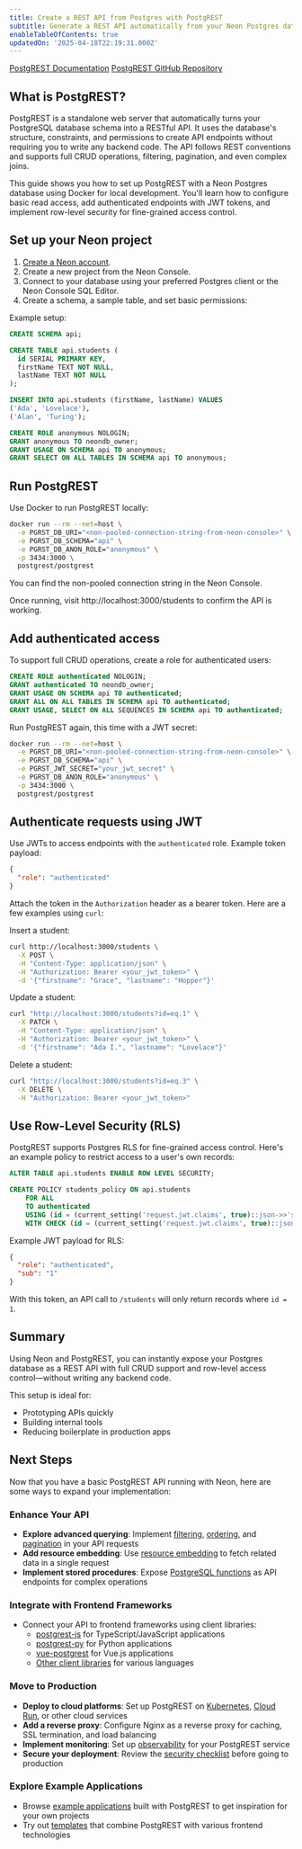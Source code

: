 ```yaml
---
title: Create a REST API from Postgres with PostgREST
subtitle: Generate a REST API automatically from your Neon Postgres database schema
enableTableOfContents: true
updatedOn: '2025-04-18T22:19:31.000Z'
---
```


<InfoBlock>
<DocsList title="Related docs" theme="docs">
<a href="https://docs.postgrest.org/en/v12/">PostgREST Documentation</a>
<a href="https://github.com/PostgREST/postgrest">PostgREST GitHub Repository</a>
</DocsList>
</InfoBlock>

## What is PostgREST?

PostgREST is a standalone web server that automatically turns your PostgreSQL database schema into a RESTful API. It uses the database's structure, constraints, and permissions to create API endpoints without requiring you to write any backend code. The API follows REST conventions and supports full CRUD operations, filtering, pagination, and even complex joins.

This guide shows you how to set up PostgREST with a Neon Postgres database using Docker for local development. You'll learn how to configure basic read access, add authenticated endpoints with JWT tokens, and implement row-level security for fine-grained access control.

<Steps>

## Set up your Neon project

1. [Create a Neon account](https://neon.tech).
2. Create a new project from the Neon Console.
3. Connect to your database using your preferred Postgres client or the Neon Console SQL Editor.
4. Create a schema, a sample table, and set basic permissions:

Example setup:

```sql shouldWrap
CREATE SCHEMA api;

CREATE TABLE api.students (
  id SERIAL PRIMARY KEY,
  firstName TEXT NOT NULL,
  lastName TEXT NOT NULL
);

INSERT INTO api.students (firstName, lastName) VALUES
('Ada', 'Lovelace'),
('Alan', 'Turing');

CREATE ROLE anonymous NOLOGIN;
GRANT anonymous TO neondb_owner;
GRANT USAGE ON SCHEMA api TO anonymous;
GRANT SELECT ON ALL TABLES IN SCHEMA api TO anonymous;
```

## Run PostgREST

Use Docker to run PostgREST locally:

```bash shouldWrap
docker run --rm --net=host \
  -e PGRST_DB_URI="<non-pooled-connection-string-from-neon-console>" \
  -e PGRST_DB_SCHEMA="api" \
  -e PGRST_DB_ANON_ROLE="anonymous" \
  -p 3434:3000 \
  postgrest/postgrest
```

You can find the non-pooled connection string in the Neon Console.

Once running, visit http://localhost:3000/students to confirm the API is working.

## Add authenticated access

To support full CRUD operations, create a role for authenticated users:

```sql shouldWrap
CREATE ROLE authenticated NOLOGIN;
GRANT authenticated TO neondb_owner;
GRANT USAGE ON SCHEMA api TO authenticated;
GRANT ALL ON ALL TABLES IN SCHEMA api TO authenticated;
GRANT USAGE, SELECT ON ALL SEQUENCES IN SCHEMA api TO authenticated;
```

Run PostgREST again, this time with a JWT secret:

```bash shouldWrap
docker run --rm --net=host \
  -e PGRST_DB_URI="<non-pooled-connection-string-from-neon-console>" \
  -e PGRST_DB_SCHEMA="api" \
  -e PGRST_JWT_SECRET="your_jwt_secret" \
  -e PGRST_DB_ANON_ROLE="anonymous" \
  -p 3434:3000 \
  postgrest/postgrest
```

## Authenticate requests using JWT

Use JWTs to access endpoints with the `authenticated` role. Example token payload:

```json
{
  "role": "authenticated"
}
```

Attach the token in the `Authorization` header as a bearer token. Here are a few examples using `curl`:

Insert a student:

```bash shouldWrap
curl http://localhost:3000/students \
  -X POST \
  -H "Content-Type: application/json" \
  -H "Authorization: Bearer <your_jwt_token>" \
  -d '{"firstname": "Grace", "lastname": "Hopper"}'
```

Update a student:

```bash shouldWrap
curl "http://localhost:3000/students?id=eq.1" \
  -X PATCH \
  -H "Content-Type: application/json" \
  -H "Authorization: Bearer <your_jwt_token>" \
  -d '{"firstname": "Ada I.", "lastname": "Lovelace"}'
```

Delete a student:

```bash shouldWrap
curl "http://localhost:3000/students?id=eq.3" \
  -X DELETE \
  -H "Authorization: Bearer <your_jwt_token>"
```

## Use Row-Level Security (RLS)

PostgREST supports Postgres RLS for fine-grained access control. Here's an example policy to restrict access to a user's own records:

```sql shouldWrap
ALTER TABLE api.students ENABLE ROW LEVEL SECURITY;

CREATE POLICY students_policy ON api.students
    FOR ALL
    TO authenticated
    USING (id = (current_setting('request.jwt.claims', true)::json->>'sub')::integer)
    WITH CHECK (id = (current_setting('request.jwt.claims', true)::json->>'sub')::integer);
```

Example JWT payload for RLS:

```json
{
  "role": "authenticated",
  "sub": "1"
}
```

With this token, an API call to `/students` will only return records where `id = 1`.

## Summary

Using Neon and PostgREST, you can instantly expose your Postgres database as a REST API with full CRUD support and row-level access control—without writing any backend code.

This setup is ideal for:

- Prototyping APIs quickly
- Building internal tools
- Reducing boilerplate in production apps

## Next Steps

Now that you have a basic PostgREST API running with Neon, here are some ways to expand your implementation:

### Enhance Your API

- **Explore advanced querying**: Implement [filtering](https://docs.postgrest.org/en/v12/api.html#horizontal-filtering-rows), [ordering](https://docs.postgrest.org/en/v12/api.html#ordering), and [pagination](https://docs.postgrest.org/en/v12/api.html#limits-and-pagination) in your API requests
- **Add resource embedding**: Use [resource embedding](https://docs.postgrest.org/en/v12/api.html#resource-embedding) to fetch related data in a single request
- **Implement stored procedures**: Expose [PostgreSQL functions](https://docs.postgrest.org/en/v12/api.html#stored-procedures) as API endpoints for complex operations

### Integrate with Frontend Frameworks

- Connect your API to frontend frameworks using client libraries:
  - [postgrest-js](https://github.com/supabase/postgrest-js) for TypeScript/JavaScript applications
  - [postgrest-py](https://github.com/supabase/postgrest-py) for Python applications
  - [vue-postgrest](https://github.com/technowledgy/vue-postgrest) for Vue.js applications
  - [Other client libraries](https://docs.postgrest.org/en/v12/ecosystem.html#client-side-libraries) for various languages

### Move to Production

- **Deploy to cloud platforms**: Set up PostgREST on [Kubernetes](https://github.com/cloudstark/helm-charts), [Cloud Run](https://github.com/cyril-sabourault/postgrest-cloud-run), or other cloud services
- **Add a reverse proxy**: Configure Nginx as a reverse proxy for caching, SSL termination, and load balancing
- **Implement monitoring**: Set up [observability](https://docs.postgrest.org/en/v12/references/observability.html) for your PostgREST service
- **Secure your deployment**: Review the [security checklist](https://docs.postgrest.org/en/v12/explanations/security.html) before going to production

### Explore Example Applications

- Browse [example applications](https://docs.postgrest.org/en/v12/ecosystem.html#example-apps) built with PostgREST to get inspiration for your own projects
- Try out [templates](https://docs.postgrest.org/en/v12/ecosystem.html#templates) that combine PostgREST with various frontend technologies

</Steps>

<NeedHelp/>
